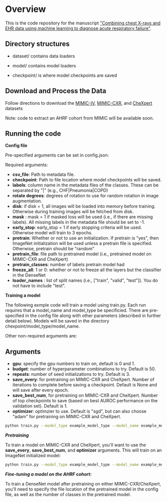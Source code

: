 # Overview
This is the code repository for the manuscript ["Combining chest X-rays and EHR data using machine learning to diagnose acute respiratory failure"](https://arxiv.org/pdf/2108.12530.pdf). 

## Directory structures 

- dataset/ contains data loaders

- model/ contains model loaders

- checkpoint/ is where model checkpoints are saved

## Download and Process the Data 
Follow directions to download the [MIMIC-IV](https://physionet.org/content/mimiciv/0.4/), [MIMIC-CXR](https://physionet.org/content/mimic-cxr/2.0.0/), and [CheXpert](https://stanfordmlgroup.github.io/competitions/chexpert/) datasets

Note: code to extract an AHRF cohort from MIMIC will be available soon. 

## Running the code

**Config file**

Pre-specified arguments can be set in config.json: 

Required arguments: 

- **csv_file**: Path to metadata file.  
- **checkpoint**: Path to file location where model checkpoints will be saved. 
- **labels**: column name in the metadata files of the classes. These can be separated by "|" (e.g., CHF|Pneumonia|COPD)
- **rotate degrees**: degrees of rotation to use for random rotation in image augmentation. 
- **disk**: if disk = 1, all images will be loaded into memory before training. Otherwise during training images will be fetched from disk. 
- **mask** : mask = 1 if masked loss will be used (i.e., if there are missing labels). All missing labels in the metadata file should be set to -1. 
- **early_stop**: early_stop = 1 if early stopping criteria will be used. Otherwise model will train to 3 epochs. 
- **pretrain**: Whether or not to use an initialization. If pretrain is "yes", then ImageNet initialization will be used unless a pretrain file is specified. Otherwise, pretrain should be "random" 
- **pretrain_file**: file path to pretrained model (i.e., pretrained model on MIMIC-CXR and CheXpert)
- **pretrain_classes**: number of labels pretrain model had 
- **freeze_all**: 1 or 0: whether or not to freeze all the layers but the classifier in the DenseNet
- **loader_names** : list of split names (i.e., \["train", "valid", "test"\]). You do not have to include "test". 


**Training a model** 

The following exmple code will train a model using train.py. Each run requires that a model_name and model_type be specificied. There are pre-specified in the config file along with other parameters (described in further detail below). Models will be saved in the directory chexpoint/model_type/model_name. 

Other non-required arguments are: 

## Arguments
- **gpu**: specify the gpu numbers to train on, default is 0 and 1. 
- **budget**: number of hyperparameter combinations to try. Default is 50. 
- **repeats**: number of seed initializations to try. Default is 3. 
- **save_every**: for pretraining on MIMIC-CXR and CheXpert. Number of iterations to complete before saving a checkpoint. Default is None and will save after every epoch. 
- **save_best_num**, for pretraining on MIMIC-CXR and CheXpert. Number of top checkpoints to save (based on best AUROC performance on the validation set). Default is 1. 
- **optimizer**: optimzier to use. Default is "sgd", but can also choose "adam" for pretraining on MIMIC-CXR and CheXpert. 

```bash
python train.py --model_type example_model_type --model_name example_model_name 
```
***Pretraining***

To train a model on MIMIC-CXR and CheXpert, you'll want to use the **save_every**, **save_best_num**, and **optimizer** arguments. This will train on an ImageNet initialized model: 

```bash
python train.py --model_type example_model_type --model_name example_model_name --save_every 4800 --save_best_num 10 --optimizer adam  
```
***Fine-tuning a model on the AHRF cohort:***

To train a DenseNet model after pretraining on either MIMIC-CXR/CheXpert, you'll need to specify the file location of the pretrained model in the config file, as well as the number of classes in the pretrained model. 
